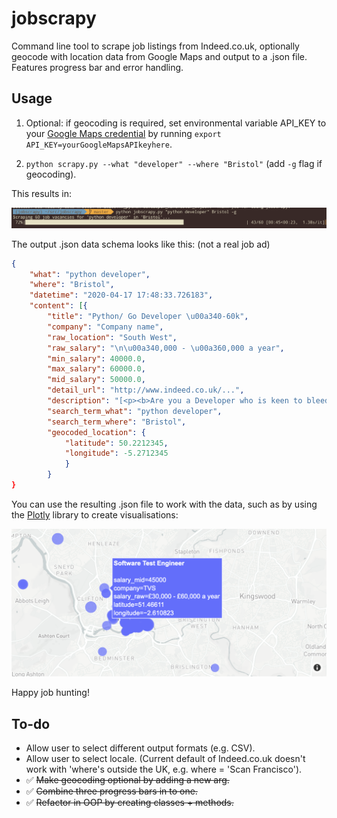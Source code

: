 # jobscrapy

Command line tool to scrape job listings from Indeed.co.uk, optionally geocode with location data from Google Maps and output to a .json file. Features progress bar and error handling.

## Usage

1. Optional: if geocoding is required, set environmental variable API_KEY to your [Google Maps credential](https://cloud.google.com/maps-platform/) by running `export API_KEY=yourGoogleMapsAPIkeyhere`.

2. `python scrapy.py --what "developer" --where "Bristol"` (add `-g` flag if geocoding).

This results in:

![Screeshot showing command line use.](https://raw.githubusercontent.com/zackads/jobscrapy/master/static/screenshot1.png)

The output .json data schema looks like this: (not a real job ad)

```json
{
    "what": "python developer",
    "where": "Bristol",
    "datetime": "2020-04-17 17:48:33.726183",
    "content": [{
        "title": "Python/ Go Developer \u00a340-60k",
        "company": "Company name",
        "raw_location": "South West",
        "raw_salary": "\n\u00a340,000 - \u00a360,000 a year",
        "min_salary": 40000.0,
        "max_salary": 60000.0,
        "mid_salary": 50000.0,
        "detail_url": "http://www.indeed.co.uk/...",
        "description": "[<p><b>Are you a Developer who is keen to bleed the edges of your experience?</b></p>, <p>If so, we would love to hear from you! ... ",
        "search_term_what": "python developer",
        "search_term_where": "Bristol",
        "geocoded_location": {
            "latitude": 50.2212345,
            "longitude": -5.2712345
            }
        }
}
```

You can use the resulting .json file to work with the data, such as by using the [Plotly](https://plotly.com/python/) library to create visualisations:

![Screenshot showing a bubble map using job vacancy location and salary data, created with the Python library Plotly.](https://raw.githubusercontent.com/zackads/jobscrapy/master/static/screenshot3.png)

Happy job hunting!

## To-do

- Allow user to select different output formats (e.g. CSV).
- Allow user to select locale. (Current default of Indeed.co.uk doesn't work with 'where's outside the UK, e.g. where = 'Scan Francisco').
- ✅ ~~Make geocoding optional by adding a new arg.~~
- ✅ ~~Combine three progress bars in to one.~~
- ✅ ~~Refactor in OOP by creating classes + methods.~~
